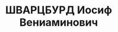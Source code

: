 ---
title: ШВАРЦБУРД Иосиф Вениаминович
description: "1903 г.р., месторождения: Украинская ССР, Киевская обл., г. Звенигородка,\
  \ еврей, прож.: РСФСР, Челябинская обл., г. Каменск-Уральский, работал: строительство\
  \ Уральского алюминиевого завода, плановый отдел, начальник. \n  Арестован 16 августа\
  \ 1937 г., осужден 31 декабря 1937 г. Расстрелян 31 декабря 1937 г."
---